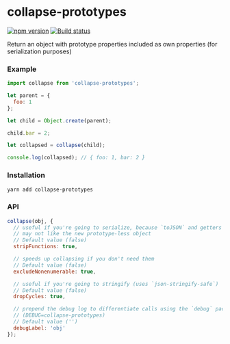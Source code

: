 # collapse-prototypes

[![npm version](https://badge.fury.io/js/collapse-prototypes.svg)](https://badge.fury.io/js/collapse-prototypes)
[![Build status](https://ci.appveyor.com/api/projects/status/ojx0e1dmu7nousgb/branch/master?svg=true)](https://ci.appveyor.com/project/kellyselden/collapse-prototypes/branch/master)

Return an object with prototype properties included as own properties (for serialization purposes)

### Example

```js
import collapse from 'collapse-prototypes';

let parent = {
  foo: 1
};

let child = Object.create(parent);

child.bar = 2;

let collapsed = collapse(child);

console.log(collapsed); // { foo: 1, bar: 2 }
```

### Installation

```sh
yarn add collapse-prototypes
```

### API

```js
collapse(obj, {
  // useful if you're going to serialize, because `toJSON` and getters
  // may not like the new prototype-less object
  // Default value (false)
  stripFunctions: true,

  // speeds up collapsing if you don't need them
  // Default value (false)
  excludeNonenumerable: true,

  // useful if you're going to stringify (uses `json-stringify-safe`)
  // Default value (false)
  dropCycles: true,

  // prepend the debug log to differentiate calls using the `debug` package
  // (DEBUG=collapse-prototypes)
  // Default value ('')
  debugLabel: 'obj'
});
```
